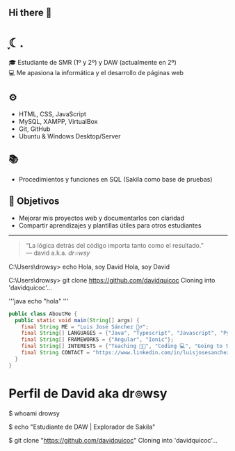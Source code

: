 ## Hi there 👋

<!--
**davidquicoc/davidquicoc** is a ✨ _special_ ✨ repository because its `README.md` (this file) appears on your GitHub profile.

Here are some ideas to get you started:

- 🔭 I’m currently working on ...
- 🌱 I’m currently learning ...
- 👯 I’m looking to collaborate on ...
- 🤔 I’m looking for help with ...
- 💬 Ask me about ...
- 📫 How to reach me: ...
- 😄 Pronouns: ...
- ⚡ Fun fact: ...
-->

#  ִֶָ☾.

🎓 Estudiante de SMR (1º y 2º) y DAW (actualmente en 2º)  
💻 Me apasiona la informática y el desarrollo de páginas web  

## ⚙️
- HTML, CSS, JavaScript
- MySQL, XAMPP, VirtualBox
- Git, GitHub
- Ubuntu & Windows Desktop/Server

## 📚
- Procedimientos y funciones en SQL (Sakila como base de pruebas)

## 📌 Objetivos
- Mejorar mis proyectos web y documentarlos con claridad  
- Compartir aprendizajes y plantillas útiles para otros estudiantes

---

> “La lógica detrás del código importa tanto como el resultado.”  
> — david a.k.a. <i>dr๏wsy</i>

C:\Users\drowsy> echo Hola, soy David
Hola, soy David

C:\Users\drowsy> git clone https://github.com/davidquicoc
Cloning into 'davidquicoc'...

'''java
echo "hola"
'''


```java
public class AboutMe {
  public static void main(String[] args) {
    final String ME = "Luis José Sánchez 🙋‍♂️";
    final String[] LANGUAGES = {"Java", "Typescript", "Javascript", "Python", "PHP", "SQL", "HTML", "CSS"};
    final String[] FRAMEWORKS = {"Angular", "Ionic"};
    final String[] INTERESTS = {"Teaching 👨‍🏫", "Coding 💻", "Going to the gym 🏋️‍♂️", "Running 🏃", "Cars 🚗", "Motorbikes 🏍️", "Vegetarian food 🥑"};
    final String CONTACT = "https://www.linkedin.com/in/luisjosesanchez/";
  }
}

```

# Perfil de David aka dr๏wsy
$ whoami
drowsy

$ echo "Estudiante de DAW | Explorador de Sakila"

$ git clone "https://github.com/davidquicoc"
Cloning into 'davidquicoc'...
